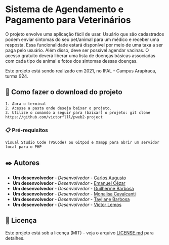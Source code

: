 # Sistema de Agendamento e Pagamento para Veterinários

O projeto envolve uma aplicação fácil de usar. Usuário que são cadastrados podem enviar sintomas do seu pet/animal para um médico e receber uma resposta. Essa funcionalidade estará disponível por meio de uma taxa a ser paga pelo usuário. Além disso, deve ser possível agendar vacinas. O acesso gratuito deverá liberar uma lista de doenças básicas associadas com cada tipo de animal e fotos dos sintomas dessas doenças.

Este projeto está sendo realizado em 2021, no IFAL - Campus Arapiraca, turma 924.

## 🚀 Como fazer o download do projeto

```
1. Abra o terminal
2. Acesse a pasta onde deseja baixar o projeto.
3. Utilize o comando a seguir para (baixar) o projeto: git clone https://github.com/victorflll/pweb2-project
```

### 📋 Pré-requisitos

```
Visual Studio Code (VSCode) ou Gitpod e Xampp para abrir um servidor local para o PHP
```

## ✒️ Autores

* **Um desenvolvedor** - *Desenvolvedor* - [Carlos Augusto](https://github.com/nxbre)
* **Um desenvolvedor** - *Desenvolvedor* - [Emanuel Cézar](https://github.com/EmanuelCezardm)
* **Um desenvolvedor** - *Desenvolvedor* - [Guilherme Barbosa](https://github.com/Guylhermee)
* **Um desenvolvedor** - *Desenvolvedor* - [Monalisa Cavalcanti](https://github.com/monalisa36)
* **Um desenvolvedor** - *Desenvolvedor* - [Tayllane Barbosa](https://github.com/tayllane)
* **Um desenvolvedor** - *Desenvolvedor* - [Victor Lemos](https://github.com/victorflll)

## 📄 Licença

Este projeto está sob a licença (MIT) - veja o arquivo [LICENSE.md](https://github.com/victorflll/pweb2-project/blob/master/LICENSE) para detalhes.
